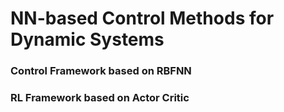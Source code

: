 # NN-based Control Methods for Dynamic Systems

### Control Framework based on RBFNN

### RL Framework based on Actor Critic
